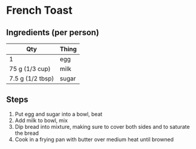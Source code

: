 # French Toast

## Ingredients (per person)
| Qty               | Thing
|-------------------|-------
| 1                 | egg
| 75 g (1/3 cup)    | milk
| 7.5 g (1/2 tbsp)  | sugar

## Steps
1. Put egg and sugar into a bowl, beat
2. Add milk to bowl, mix
3. Dip bread into mixture, making sure to cover both sides and to saturate the bread
4. Cook in a frying pan with butter over medium heat until browned
